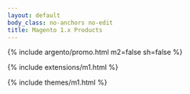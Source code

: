```yaml
---
layout: default
body_class: no-anchors no-edit
title: Magento 1.x Products
---
```


{% include argento/promo.html m2=false sh=false %}

{% include extensions/m1.html %}

{% include themes/m1.html %}
